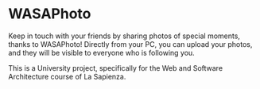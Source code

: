 # WASAPhoto
Keep in touch with your friends by sharing photos of special moments, thanks to WASAPhoto! 
Directly from your PC, you can upload your photos, and they will be visible to everyone who is following you.

This is a University project, specifically for the Web and Software Architecture course of La Sapienza.
